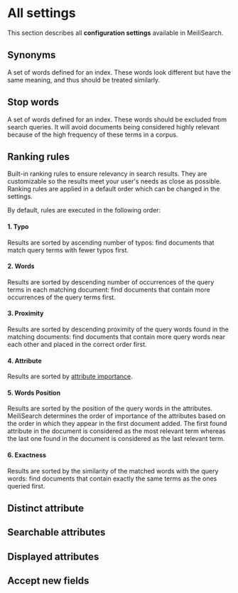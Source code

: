 # All settings

This section describes all **configuration settings** available in MeiliSearch.

## Synonyms

A set of words defined for an index. These words look different but have the same meaning, and thus should be treated similarly.

## Stop words

A set of words defined for an index. These words should be excluded from search queries. It will avoid documents being considered highly relevant because of the high frequency of these terms in a corpus.

## Ranking rules

Built-in ranking rules to ensure relevancy in search results. They are customizable so the results meet your user's needs as close as possible. Ranking rules are applied in a default order which can be changed in the settings.

By default, rules are executed in the following order:

#### 1. Typo

Results are sorted by ascending number of typos: find documents that match query terms with fewer typos first.

#### 2. Words

Results are sorted by descending number of occurrences of the query terms in each matching document: find documents that contain more occurrences of the query terms first.

#### 3. Proximity

Results are sorted by descending proximity of the query words found in the matching documents: find documents that contain more query words near each other and placed in the correct order first.

#### 4. Attribute

Results are sorted by [attribute importance](/guides/main_concepts/relevancy.md#attributes-importance).

#### 5. Words Position

Results are sorted by the position of the query words in the attributes. MeiliSearch determines the order of importance of the attributes based on the order in which they appear in the first document added. The first found attribute in the document is considered as the most relevant term whereas the last one found in the document is considered as the last relevant term.

#### 6. Exactness

Results are sorted by the similarity of the matched words with the query words: find documents that contain exactly the same terms as the ones queried first.

## Distinct attribute


## Searchable attributes


## Displayed attributes


## Accept new fields


